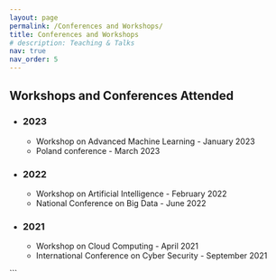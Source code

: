 ```yaml
---
layout: page
permalink: /Conferences and Workshops/
title: Conferences and Workshops
# description: Teaching & Talks
nav: true
nav_order: 5
---
```



<h2>Workshops and Conferences Attended</h2>

<ul>
    <li>
        <h3>2023</h3>
        <ul>
            <li>Workshop on Advanced Machine Learning - January 2023</li>
            <li>Poland conference - March 2023</li>
        </ul>
    </li>
    <li>
        <h3>2022</h3>
        <ul>
            <li>Workshop on Artificial Intelligence - February 2022</li>
            <li>National Conference on Big Data - June 2022</li>
        </ul>
    </li>
    <li>
        <h3>2021</h3>
        <ul>
            <li>Workshop on Cloud Computing - April 2021</li>
            <li>International Conference on Cyber Security - September 2021</li>
        </ul>
    </li>
</ul>
```

